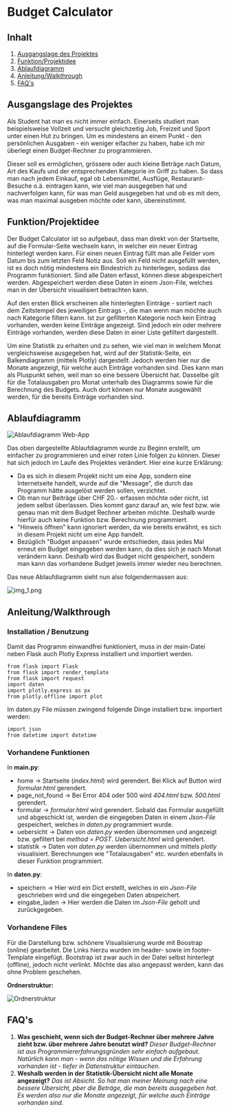 # Budget Calculator

## Inhalt
1. [Ausgangslage des Projektes](#ausgangslage-des-projektes)
2. [Funktion/Projektidee](#funktionprojektidee)
3. [Ablaufdiagramm](#ablaufdiagramm)
4. [Anleitung/Walkthrough](#anleitungwalkthrough)
5. [FAQ's](#faqs)

## Ausgangslage des Projektes
Als Student hat man es nicht immer einfach. Einerseits studiert man beispielsweise Vollzeit und versucht gleichzeitig Job, Freizeit und Sport unter einen Hut zu bringen. Um es mindestens an einem Punkt - den persönlichen Ausgaben -  ein weniger eifacher zu haben, habe ich mir überlegt einen Budget-Rechner zu programmieren. 

Dieser soll es ermöglichen, grössere oder auch kleine Beträge nach Datum, Art des Kaufs und der entsprechenden Kategorie im Griff zu haben. So dass man nach jedem Einkauf, egal ob Lebensmittel, Ausflüge, Restaurant-Besuche o.ä. eintragen kann, wie viel man ausgegeben hat und nachverfolgen kann, für was man Geld ausgegeben hat und ob es mit dem, was man maximal ausgeben möchte oder kann, übereinstimmt. 

## Funktion/Projektidee
Der Budget Calculator ist so aufgebaut, dass man direkt von der Startseite, auf die Formular-Seite wechseln kann, in welcher ein neuer Eintrag hinterlegt werden kann. 
Für einen neuen Eintrag füllt man alle Felder vom Datum bis zum letzten Feld Notiz aus. Soll ein Feld nicht ausgefüllt werden, ist es doch nötig mindestens ein Bindestrich zu hinterlegen, sodass das Programm funktioniert. 
Sind alle Daten erfasst, können diese abgespeichert werden. Abgespeichert werden diese Daten in einem Json-File, welches man in der Übersicht visualisiert betrachten kann. 

Auf den ersten Blick erscheinen alle hinterlegten Einträge - sortiert nach dem Zeitstempel des jeweiligen Eintrags -, die man wenn man möchte auch nach Kategorie filtern kann.
Ist zur gefilterten Kategorie noch kein Eintrag vorhanden, werden keine Einträge angezeigt. Sind jedoch ein oder mehrere Einträge vorhanden, werden diese Daten in einer Liste gefiltert dargestellt.

Um eine Statistik zu erhalten und zu sehen, wie viel man in welchem Monat vergleichsweise ausgegeben hat, wird auf der Statistik-Seite, ein Balkendiagramm (mittels Plotly) dargestellt. Jedoch werden hier nur die Monate angezeigt, für welche auch Einträge vorhanden sind. 
Dies kann man als Pluspunkt sehen, weil man so eine bessere Übersicht hat. Dasselbe gilt für die Totalausgaben pro Monat unterhalb des Diagramms sowie für die Berechnung des Budgets.
Auch dort können nur Monate ausgewählt werden, für die bereits Einträge vorhanden sind. 

## Ablaufdiagramm
![Ablaufdiagramm Web-App](https://user-images.githubusercontent.com/91332592/135832890-77d963c7-ed2b-4784-9750-7b96cb5e7122.png)


Das oben dargestellte Ablaufdiagramm wurde zu Beginn erstellt, um einfacher zu programmieren und einer roten Linie folgen zu können.
Dieser hat sich jedoch im Laufe des Projektes verändert. Hier eine kurze Erklärung:

* Da es sich in diesem Projekt nicht um eine App, sondern eine Internetseite handelt, wurde auf die "Message", die durch das Programm hätte ausgelöst werden sollen, verzichtet.
* Ob man nur Beiträge über CHF 20.- erfassen möchte oder nicht, ist jedem selbst überlassen. Dies kommt ganz darauf an, wie fest bzw. wie genau man mit dem Budget Rechner arbeiten möchte. Deshalb wurde hierfür auch keine Funktion bzw. Berechnung programmiert.
* "Hinweis öffnen" kann ignoriert werden, da wie bereits erwähnt, es sich in diesem Projekt nicht um eine App handelt.
* Bezüglich "Budget anpassen" wurde entschieden, dass jedes Mal erneut ein Budget eingegeben werden kann, da dies sich je nach Monat verändern kann. Deshalb wird das Budget nicht gespeichert, sondern man kann das vorhandene Budget jeweils immer wieder neu berechnen. 

Das neue Ablaufdiagramm sieht nun also folgendermassen aus:

![img_1.png](img_1.png)

## Anleitung/Walkthrough 
### Installation / Benutzung

Damit das Programm einwandfrei funktioniert, muss in der main-Datei neben Flask auch Plotly Express installiert und importiert werden.

```
from flask import Flask
from flask import render_template
from flask import request
import daten
import plotly.express as px
from plotly.offline import plot
```

Im daten.py File müssen zwingend folgende Dinge installiert bzw. importiert werden:

```
import json
from datetime import datetime
```

### Vorhandene Funktionen
In **main.py**:
* home -> Startseite (*index.html*) wird gerendert. Bei Klick auf Button wird *formular.html* gerendert.
* page_not_found -> Bei Error 404 oder 500 wird *404.html* bzw. *500.html* gerendert.
* formular -> *formular.html* wird gerendert. Sobald das Formular ausgefüllt und abgeschickt ist, werden die eingegeben Daten in einem *Json-File* gespeichert, welches in *daten.py* programmiert wurde.
* uebersicht -> Daten von *daten.py* werden übernommen und angezeigt bzw. gefiltert bei *method = POST*. *Uebersicht.html* wird gerendert.
* statistik -> Daten von *daten.py* werden übernommen und mittels *plotly* visualisiert. Berechnungen wie "Totalausgaben" etc. wurden ebenfalls in dieser Funktion programmiert.

In **daten.py**:
* speichern -> Hier wird ein Dict erstellt, welches in ein *Json-File* geschrieben wird und die eingegeben Daten abspeichert.
* eingabe_laden -> Hier werden die Daten im *Json-File* geholt und zurückgegeben.

### Vorhandene Files

Für die Darstellung bzw. schönere Visualisierung wurde mit Boostrap (online) gearbeitet. Die Links hierzu wurden im header- sowie im footer-Template eingefügt.
Bootstrap ist zwar auch in der Datei selbst hinterlegt (offline), jedoch nicht verlinkt. Möchte das also angepasst werden, kann das ohne Problem geschehen.

**Ordnerstruktur:**

![Ordnerstruktur](img.png)

## FAQ's
1. **Was geschieht, wenn sich der Budget-Rechner über mehrere Jahre zieht bzw. über mehrere Jahre benutzt wird?**
*Dieser Budget-Rechner ist aus Programmiererfahrungsgründen sehr einfach aufgebaut. Natürlich kann man - wenn das nötige Wissen und die Erfahrung vorhanden ist - tiefer in Datenstruktur eintauchen.*
2. **Weshalb werden in der Statistik-Übersicht nicht alle Monate angezeigt?**
*Das ist Absicht. So hat man meiner Meinung nach eine bessere Übersicht, pber die Beträge, die man bereits ausgegeben hat. Es werden also nur die Monate angezeigt, für welche auch Einträge vorhanden sind.*


